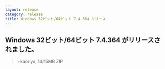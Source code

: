 ```yaml
---
layout: release
category: release
title: Windows 32ビット/64ビット 7.4.364 リリース
---
```

## Windows 32ビット/64ビット 7.4.364 がリリースされました。

> +kaoriya, 14/15MB ZIP
